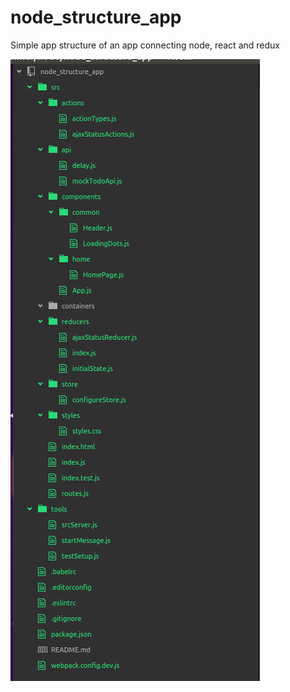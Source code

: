 # node_structure_app
Simple app structure of an app connecting node, react and redux

![alt tag](https://raw.githubusercontent.com/AnkurVyas-BTC/node_structure_app/9e6482e39808eddc07c049a2ccebf23a571f478f/node%20app%20structure.png)
